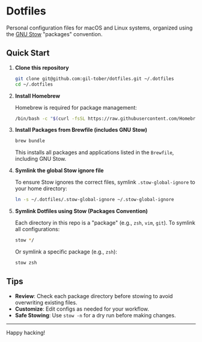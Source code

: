 # Dotfiles

Personal configuration files for macOS and Linux systems, organized using the [GNU Stow](https://www.gnu.org/software/stow/) "packages" convention.

## Quick Start

1. **Clone this repository**

   ```sh
   git clone git@github.com:gil-tober/dotfiles.git ~/.dotfiles
   cd ~/.dotfiles
   ```

2. **Install Homebrew**

   Homebrew is required for package management:

   ```sh
   /bin/bash -c "$(curl -fsSL https://raw.githubusercontent.com/Homebrew/install/HEAD/install.sh)"
   ```

3. **Install Packages from Brewfile (includes GNU Stow)**

   ```sh
   brew bundle
   ```

   This installs all packages and applications listed in the `Brewfile`, including GNU Stow.

4. **Symlink the global Stow ignore file**

   To ensure Stow ignores the correct files, symlink `.stow-global-ignore` to your home directory:

   ```sh
   ln -s ~/.dotfiles/.stow-global-ignore ~/.stow-global-ignore
   ```

5. **Symlink Dotfiles using Stow (Packages Convention)**

   Each directory in this repo is a "package" (e.g., `zsh`, `vim`, `git`). To symlink all configurations:

   ```sh
   stow */
   ```

   Or symlink a specific package (e.g., `zsh`):

   ```sh
   stow zsh
   ```

## Tips

- **Review**: Check each package directory before stowing to avoid overwriting existing files.
- **Customize**: Edit configs as needed for your workflow.
- **Safe Stowing**: Use `stow -n` for a dry run before making changes.

---

Happy hacking!